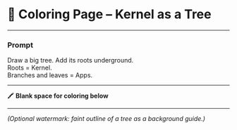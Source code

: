 # 🌳 Coloring Page – Kernel as a Tree

---

### Prompt
Draw a big tree. Add its roots underground.  
Roots = Kernel.  
Branches and leaves = Apps.  

---

🖍️ **Blank space for coloring below**

---

_(Optional watermark: faint outline of a tree as a background guide.)_

